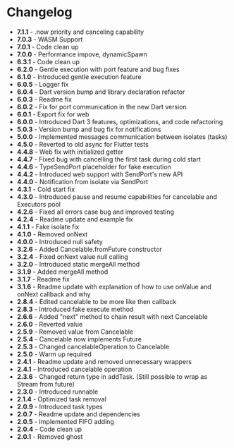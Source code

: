 # Changelog

- **7.1.1** - .now priority and canceling capability
- **7.0.3** - WASM Support
- **7.0.1** - Code clean up
- **7.0.0** - Performance impove, dynamicSpawn
- **6.3.1** - Code clean up
- **6.2.0** - Gentle execution with port feature and bug fixes
- **6.1.0** - Introduced gentle execution feature
- **6.0.5** - Logger fix
- **6.0.4** - Dart version bump and library declaration refactor
- **6.0.3** - Readme fix
- **6.0.2** - Fix for port communication in the new Dart version
- **6.0.1** - Export fix for web
- **6.0.0** - Introduced Dart 3 features, optimizations, and code refactoring
- **5.0.3** - Version bump and bug fix for notifications
- **5.0.0** - Implemented messages communication between isolates (tasks)
- **4.5.0** - Reverted to old async for Flutter tests
- **4.4.8** - Web fix with initialized getter
- **4.4.7** - Fixed bug with cancelling the first task during cold start
- **4.4.6** - TypeSendPort placeholder for fake execution
- **4.4.2** - Introduced web support with SendPort's new API
- **4.4.0** - Notification from isolate via SendPort
- **4.3.1** - Cold start fix
- **4.3.0** - Introduced pause and resume capabilities for cancelable and Executors pool
- **4.2.6** - Fixed all errors case bug and improved testing
- **4.2.4** - Readme update and example fix
- **4.1.1** - Fake isolate fix
- **4.1.0** - Removed onNext
- **4.0.0** - Introduced null safety
- **3.2.6** - Added Cancelable.fromFuture constructor
- **3.2.4** - Fixed onNext value null calling
- **3.2.0** - Introduced static mergeAll method
- **3.1.9** - Added mergeAll method
- **3.1.7** - Readme fix
- **3.1.6** - Readme update with explanation of how to use onValue and onNext callback and why
- **2.8.4** - Edited cancelable to be more like then callback
- **2.8.3** - Introduced fake execute method
- **2.6.6** - Added "next" method to chain result with next Cancelable
- **2.6.0** - Reverted value
- **2.5.9** - Removed value from Cancelable
- **2.5.4** - Cancelable now implements Future
- **2.5.3** - Changed cancelableOperation to Cancelable
- **2.5.0** - Warm up required
- **2.4.1** - Readme update and removed unnecessary wrappers
- **2.4.1** - Introduced cancelable operation
- **2.3.6** - Changed return type in addTask. (Still possible to wrap as Stream from future)
- **2.3.0** - Introduced runnable
- **2.1.4** - Optimized task removal
- **2.0.9** - Introduced task types
- **2.0.7** - Readme update and dependencies
- **2.0.5** - Implemented FIFO adding
- **2.0.4** - Code clean up
- **2.0.1** - Removed ghost